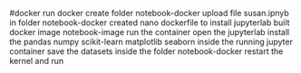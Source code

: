 #docker
run docker
create folder notebook-docker
upload file susan.ipnyb in folder notebook-docker
created nano dockerfile to install jupyterlab
built docker image notebook-image
run the container
open the jupyterlab
install the pandas numpy scikit-learn matplotlib seaborn inside the running jupyter container 
save the datasets inside the folder notebook-docker
restart the kernel and run
